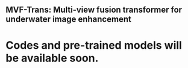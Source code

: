 
## MVF-Trans: Multi-view fusion transformer for underwater image enhancement

# Codes and pre-trained models will be available soon.
